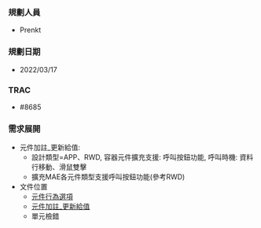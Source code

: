 ### <div id="user">規劃人員</div>
* Prenkt

### <div id="updatedate">規劃日期</div>
* 2022/03/17

### <div id="trac">TRAC</div>
* #8685

### <div id="requirement">需求展開</div>
* 元件加註_更新給值: 
    * 設計類型=APP、RWD, 容器元件擴充支援: 呼叫按鈕功能, 呼叫時機: 資料行移動、滑鼠雙擊
    * 擴充MAE各元件類型支援呼叫按鈕功能(參考RWD)
* 文件位置
    * [元件行為選項][link_ObjectBehavior]
    * [元件加註_更新給值][link_OAUpdate]  
    * 單元檢錯


<!-- 超連結 -->
[link_ObjectBehavior]:{3}/IDE/Specification/ObjectBehavior/README
[link_AddHiddenObject]:{3}/IDE/Specification/AddHiddenObject/README
[link_OAUpdate]:{3}/IDE/Specification/OAUpdate/README